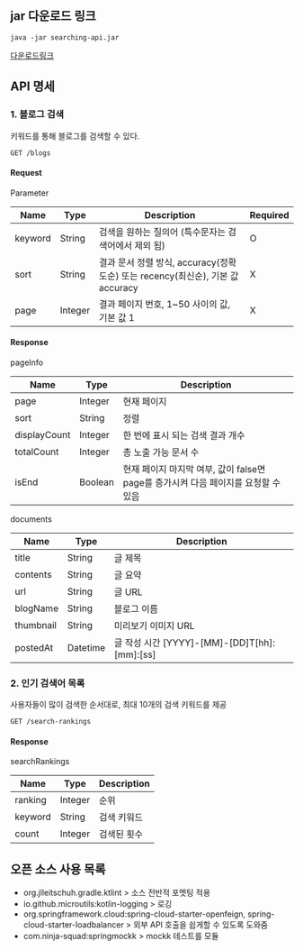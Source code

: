 ## jar 다운로드 링크
```shell
java -jar searching-api.jar
```
[다운로드링크](https://drive.google.com/file/d/1_ohyuLtsb7VvTU87No6DAdBf0EuspaJs/view?usp=sharing)

## API 명세

### 1. 블로그 검색
키워드를 통해 블로그를 검색할 수 있다.
```shell
GET /blogs
```

#### Request
Parameter

| Name | Type | Description | Required |
| --- | --- | --- | --- |
| keyword | String | 검색을 원하는 질의어 (특수문자는 검색어에서 제외 됨) | O |
| sort | String | 결과 문서 정렬 방식, accuracy(정확도순) 또는 recency(최신순), 기본 값 accuracy | X |
| page | Integer | 결과 페이지 번호, 1~50 사이의 값, 기본 값 1 | X |

#### Response
pageInfo

| Name | Type | Description |
| --- | --- | --- |
| page | Integer | 현재 페이지 |
| sort | String | 정렬 |
| displayCount | Integer | 한 번에 표시 되는 검색 결과 개수 |
| totalCount | Integer | 총 노출 가능 문서 수 |
| isEnd | Boolean | 현재 페이지 마지막 여부, 값이 false면 page를 증가시켜 다음 페이지를 요청할 수 있음 |

documents

| Name | Type | Description |
| --- | --- | --- |
| title | String | 글 제목 |
| contents | String | 글 요약 |
| url | String | 글 URL |
| blogName | String | 블로그 이름 |
| thumbnail | String | 미리보기 이미지 URL |
| postedAt | Datetime | 글 작성 시간 [YYYY]-[MM]-[DD]T[hh]:[mm]:[ss] |

### 2. 인기 검색어 목록
사용자들이 많이 검색한 순서대로, 최대 10개의 검색 키워드를 제공
```shell
GET /search-rankings
```

#### Response
searchRankings

| Name | Type | Description |
| --- | --- | --- |
| ranking | Integer | 순위 |
| keyword | String | 검색 키워드 |
| count | Integer | 검색된 횟수 |


## 오픈 소스 사용 목록
- org.jlleitschuh.gradle.ktlint > 소스 전반적 포멧팅 적용
- io.github.microutils:kotlin-logging > 로깅
- org.springframework.cloud:spring-cloud-starter-openfeign, spring-cloud-starter-loadbalancer > 외부 API 호출을 쉽게할 수 있도록 도와줌
- com.ninja-squad:springmockk > mockk 테스트를 모듈
